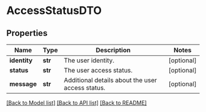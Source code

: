 # AccessStatusDTO

## Properties
Name | Type | Description | Notes
------------ | ------------- | ------------- | -------------
**identity** | **str** | The user identity. | [optional] 
**status** | **str** | The user access status. | [optional] 
**message** | **str** | Additional details about the user access status. | [optional] 

[[Back to Model list]](../README.md#documentation-for-models) [[Back to API list]](../README.md#documentation-for-api-endpoints) [[Back to README]](../README.md)


